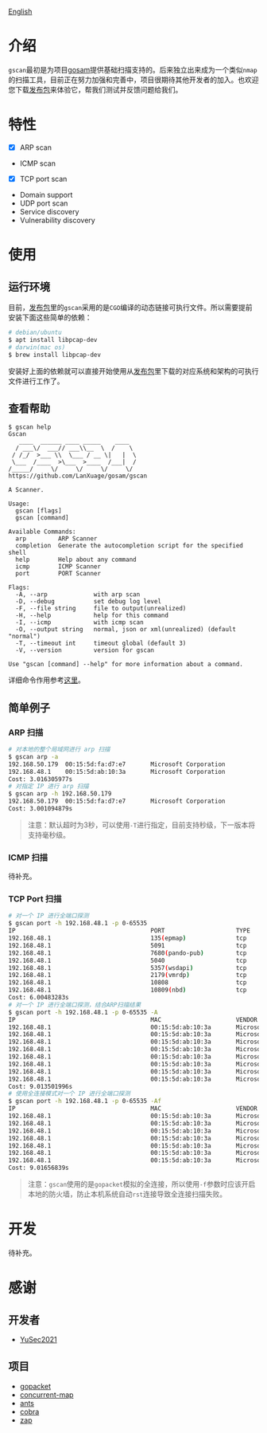 [English](README_EN.md)

# 介绍

`gscan`最初是为项目[gosam](https://github.com/LanXuage/gosam.git)提供基础扫描支持的。后来独立出来成为一个类似`nmap`的扫描工具，目前正在努力加强和完善中，项目很期待其他开发者的加入。也欢迎您下载[发布包](https://github.com/LanXuage/gosam/releases)来体验它，帮我们测试并反馈问题给我们。

# 特性

- [x] ARP scan
- ICMP scan
- [x] TCP port scan
- Domain support
- UDP port scan
- Service discovery
- Vulnerability discovery

# 使用

## 运行环境

目前，[发布包](https://github.com/LanXuage/gosam/releases)里的`gscan`采用的是`CGO`编译的动态链接可执行文件。所以需要提前安装下面这些简单的依赖：

```sh
# debian/ubuntu
$ apt install libpcap-dev
# darwin(mac os)
$ brew install libpcap-dev
```

安装好上面的依赖就可以直接开始使用从[发布包](https://github.com/LanXuage/gosam/releases)里下载的对应系统和架构的可执行文件进行工作了。

## 查看帮助

```
$ gscan help
Gscan
   ____  ______ ____ _____    ____
  / ___\/  ___// ___\\__  \  /    \
 / /_/  >___ \\  \___ / __ \|   |  \
 \___  /____  >\___  >____  /___|  /
/_____/     \/     \/     \/     \/
https://github.com/LanXuage/gosam/gscan

A Scanner.

Usage:
  gscan [flags]
  gscan [command]

Available Commands:
  arp         ARP Scanner
  completion  Generate the autocompletion script for the specified shell
  help        Help about any command
  icmp        ICMP Scanner
  port        PORT Scanner

Flags:
  -A, --arp             with arp scan
  -D, --debug           set debug log level
  -F, --file string     file to output(unrealized)
  -H, --help            help for this command
  -I, --icmp            with icmp scan
  -O, --output string   normal, json or xml(unrealized) (default "normal")
  -T, --timeout int     timeout global (default 3)
  -V, --version         version for gscan

Use "gscan [command] --help" for more information about a command.
```
详细命令作用参考[这里](doc/command.md)。

## 简单例子

### ARP 扫描

```sh
# 对本地的整个局域网进行 arp 扫描
$ gscan arp -a
192.168.50.179  00:15:5d:fa:d7:e7       Microsoft Corporation
192.168.48.1    00:15:5d:ab:10:3a       Microsoft Corporation
Cost: 3.016305977s
# 对指定 IP 进行 arp 扫描
$ gscan arp -h 192.168.50.179
192.168.50.179  00:15:5d:fa:d7:e7       Microsoft Corporation
Cost: 3.001094879s
```

> 注意：默认超时为3秒，可以使用`-T`进行指定，目前支持秒级，下一版本将支持毫秒级。

### ICMP 扫描

待补充。

### TCP Port 扫描

```sh
# 对一个 IP 进行全端口探测
$ gscan port -h 192.168.48.1 -p 0-65535
IP                                      PORT                    TYPE    STATE
192.168.48.1                            135(epmap)              tcp     open
192.168.48.1                            5091                    tcp     open
192.168.48.1                            7680(pando-pub)         tcp     open
192.168.48.1                            5040                    tcp     open
192.168.48.1                            5357(wsdapi)            tcp     open
192.168.48.1                            2179(vmrdp)             tcp     open
192.168.48.1                            10808                   tcp     open
192.168.48.1                            10809(nbd)              tcp     open
Cost: 6.00483283s
# 对一个 IP 进行全端口探测，结合ARP扫描结果
$ gscan port -h 192.168.48.1 -p 0-65535 -A
IP                                      MAC                     VENDOR                                          PORT                    TYPE    STATE
192.168.48.1                            00:15:5d:ab:10:3a       Microsoft Corporation                           2179(vmrdp)             tcp     open
192.168.48.1                            00:15:5d:ab:10:3a       Microsoft Corporation                           135(epmap)              tcp     open
192.168.48.1                            00:15:5d:ab:10:3a       Microsoft Corporation                           5091                    tcp     open
192.168.48.1                            00:15:5d:ab:10:3a       Microsoft Corporation                           5357(wsdapi)            tcp     open
192.168.48.1                            00:15:5d:ab:10:3a       Microsoft Corporation                           5040                    tcp     open
192.168.48.1                            00:15:5d:ab:10:3a       Microsoft Corporation                           10809(nbd)              tcp     open
192.168.48.1                            00:15:5d:ab:10:3a       Microsoft Corporation                           7680(pando-pub)         tcp     open
192.168.48.1                            00:15:5d:ab:10:3a       Microsoft Corporation                           10808                   tcp     open
Cost: 9.013501996s
# 使用全连接模式对一个 IP 进行全端口探测
$ gscan port -h 192.168.48.1 -p 0-65535 -Af
IP                                      MAC                     VENDOR                                          PORT                    TYPE    STATE
192.168.48.1                            00:15:5d:ab:10:3a       Microsoft Corporation                           10808                   tcp     open
192.168.48.1                            00:15:5d:ab:10:3a       Microsoft Corporation                           7680(pando-pub)         tcp     open
192.168.48.1                            00:15:5d:ab:10:3a       Microsoft Corporation                           2179(vmrdp)             tcp     open
192.168.48.1                            00:15:5d:ab:10:3a       Microsoft Corporation                           5040                    tcp     open
192.168.48.1                            00:15:5d:ab:10:3a       Microsoft Corporation                           10809(nbd)              tcp     open
192.168.48.1                            00:15:5d:ab:10:3a       Microsoft Corporation                           135(epmap)              tcp     open
192.168.48.1                            00:15:5d:ab:10:3a       Microsoft Corporation                           5357(wsdapi)            tcp     open
Cost: 9.01656839s
```

> 注意：`gscan`使用的是`gopacket`模拟的全连接，所以使用`-f`参数时应该开启本地的防火墙，防止本机系统自动`rst`连接导致全连接扫描失败。

# 开发

待补充。

# 感谢

## 开发者

- [YuSec2021](https://github.com/YuSec2021)

## 项目

- [gopacket](https://github.com/google/gopacket)
- [concurrent-map](https://github.com/orcaman/concurrent-map)
- [ants](https://github.com/panjf2000/ants)
- [cobra](https://github.com/spf13/cobra)
- [zap](https://go.uber.org/zap)
